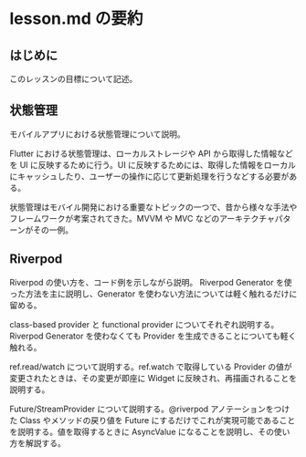 # lesson.md の要約

## はじめに

このレッスンの目標について記述。

## 状態管理

モバイルアプリにおける状態管理について説明。

Flutter における状態管理は、ローカルストレージや API から取得した情報などを UI に反映するために行う。UI に反映するためには、取得した情報をローカルにキャッシュしたり、ユーザーの操作に応じて更新処理を行うなどする必要がある。

状態管理はモバイル開発における重要なトピックの一つで、昔から様々な手法やフレームワークが考案されてきた。MVVM や MVC などのアーキテクチャパターンがその一例。

## Riverpod

Riverpod の使い方を、コード例を示しながら説明。
Riverpod Generator を使った方法を主に説明し、Generator を使わない方法については軽く触れるだけに留める。

class-based provider と functional provider についてそれぞれ説明する。Riverpod Generator を使わなくても Provider を生成できることについても軽く触れる。

ref.read/watch について説明する。ref.watch で取得している Provider の値が変更されたときは、その変更が即座に Widget に反映され、再描画されることを説明する。

Future/StreamProvider について説明する。@riverpod アノテーションをつけた Class やメソッドの戻り値を Future にするだけでこれが実現可能であることを説明する。値を取得するときに AsyncValue になることを説明し、その使い方を解説する。
